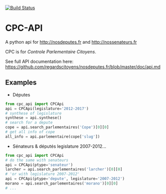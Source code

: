 [![Build Status](https://travis-ci.org/regardscitoyens/cpc-api.svg)](https://travis-ci.org/regardscitoyens/cpc-api)

# CPC-API
A python api for http://nosdeputes.fr and http://nossenateurs.fr

CPC is for *Controle Parlementaire Citoyens*.

See full API documentation here: https://github.com/regardscitoyens/nosdeputes.fr/blob/master/doc/api.md

## Examples

 * Députes
 
```python
from cpc_api import CPCApi
api = CPCApi(legislature='2012-2017')
# synthese of legislature
synthese = api.synthese()
# search for a depute
cope = api.search_parlementaires('Cope')[0][0]
# get all info of cope
all_info = api.parlementaire(cope['slug'])
```

 * Sénateurs & députés legislature 2007-2012...

```python
from cpc_api import CPCApi
# do the same with senateurs
api = CPCApi(ptype='senateur')
larcher = api.search_parlementaires('larcher')[0][0]
# 'or with legislature 2007-2012'
api = CPCApi(ptype='depute', legislature='2007-2012')
morano = api.search_parlementaires('morano')[0][0]
# ...
```
